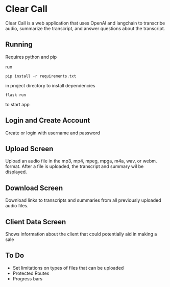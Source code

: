 # Clear Call

Clear Call is a web application that uses
OpenAI and langchain to transcribe audio,
summarize the transcript, and answer 
questions about the transcript.

## Running

Requires python and pip

run  
```
pip install -r requirements.txt
```
in project directory to install dependencies
```
flask run
```
to start app

## Login and Create Account

Create or login with username and password

## Upload Screen

Upload an audio file in the mp3, mp4, mpeg, mpga, m4a, wav, or webm. format.
After a file is uploaded, the transcript and summary wil be displayed.

## Download Screen

Download links to transcripts and summaries from all previously uploaded audio files.

## Client Data Screen

Shows information about the client that could potentially aid in making a sale

## To Do
- Set limitations on types of files that can be uploaded
- Protected Routes
- Progress bars

